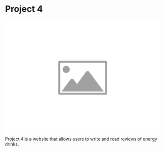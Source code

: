# Project 4

![PLACEHOLDER IMAGE](placeholder-image.png)
Project 4 is a website that allows users to write and read reviews of energy drinks.

